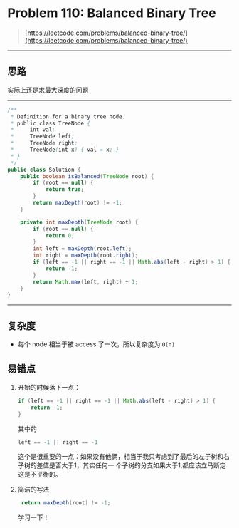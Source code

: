 # Problem 110: Balanced Binary Tree

> [https://leetcode.com/problems/balanced-binary-tree/](https://leetcode.com/problems/balanced-binary-tree/)

---

## 思路

实际上还是求最大深度的问题

---

```java
/**
 * Definition for a binary tree node.
 * public class TreeNode {
 *     int val;
 *     TreeNode left;
 *     TreeNode right;
 *     TreeNode(int x) { val = x; }
 * }
 */
public class Solution {
    public boolean isBalanced(TreeNode root) {
        if (root == null) {
            return true;
        }
        return maxDepth(root) != -1;
    }

    private int maxDepth(TreeNode root) {
        if (root == null) {
            return 0;
        }
        int left = maxDepth(root.left);
        int right = maxDepth(root.right);
        if (left == -1 || right == -1 || Math.abs(left - right) > 1) {
            return -1;
        }
        return Math.max(left, right) + 1;
    }
}
```

---

## 复杂度

* 每个 node 相当于被 access 了一次，所以复杂度为 `O(n)`

## 易错点

1. 开始的时候落下一点：

   ```java
   if (left == -1 || right == -1 || Math.abs(left - right) > 1) {
       return -1;
   }
   ```

   其中的

   ```java
   left == -1 || right == -1
   ```

   这个是很重要的一点：如果没有他俩，相当于我只考虑到了最后的左子树和右子树的差值是否大于1，其实任何一  个子树的分支如果大于1,都应该立马断定这是不平衡的。

2. 简洁的写法

   ```java
    return maxDepth(root) != -1;
   ```

   学习一下！



